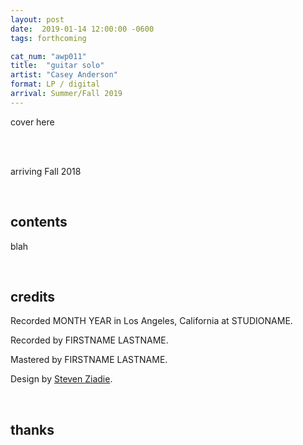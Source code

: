 ```yaml
---
layout: post
date:  2019-01-14 12:00:00 -0600
tags: forthcoming

cat_num: "awp011"
title:  "guitar solo"
artist: "Casey Anderson"
format: LP / digital
arrival: Summer/Fall 2019
---
```


cover here

<br/>

<br/>arriving Fall 2018

<br/>

## contents

blah

<br/>

## credits

Recorded MONTH YEAR in Los Angeles, California at STUDIONAME.

Recorded by FIRSTNAME LASTNAME.

Mastered by FIRSTNAME LASTNAME.

Design by [Steven Ziadie](http://s-ziadie.com/).

<br/>

## thanks
